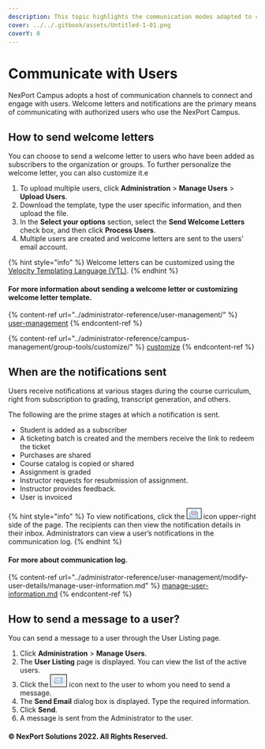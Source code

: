 ```yaml
---
description: This topic highlights the communication modes adapted to converse with users.
cover: ../../.gitbook/assets/Untitled-1-01.png
coverY: 0
---
```


# Communicate with Users

NexPort Campus adopts a host of communication channels to connect and engage with users. Welcome letters and notifications are the primary means of communicating with authorized users who use the NexPort Campus.

## How to send welcome letters <a href="#how" id="how"></a>

You can choose to send a welcome letter to users who have been added as subscribers to the organization or groups. To further personalize the welcome letter, you can also customize it.e

1. To upload multiple users, click **Administration** > **Manage Users** > **Upload Users**.
2. Download the template, type the user specific information, and then upload the file.
3. In the **Select your options** section, select the **Send Welcome Letters** check box, and then click **Process Users**.
4. Multiple users are created and welcome letters are sent to the users’ email account.

{% hint style="info" %}
Welcome letters can be customized using the [Velocity Templating Language (VTL)](http://velocity.apache.org/engine/1.6/user-guide.html).
{% endhint %}

#### For more information about sending a welcome letter or customizing welcome letter template.

{% content-ref url="../administrator-reference/user-management/" %}
[user-management](../administrator-reference/user-management/)
{% endcontent-ref %}

{% content-ref url="../administrator-reference/campus-management/group-tools/customize/" %}
[customize](../administrator-reference/campus-management/group-tools/customize/)
{% endcontent-ref %}

## When are the notifications sent <a href="#when" id="when"></a>

Users receive notifications at various stages during the course curriculum, right from subscription to grading, transcript generation, and others.

The following are the prime stages at which a notification is sent.

* Student is added as a subscriber
* A ticketing batch is created and the members receive the link to redeem the ticket
* Purchases are shared
* Course catalog is copied or shared
* Assignment is graded
* Instructor requests for resubmission of assignment.
* Instructor provides feedback.
* User is invoiced

{% hint style="info" %}
To view notifications, click the ![](/.gitbook/assets/Notification.png) icon upper-right side of the page. The recipients can then view the notification details in their inbox. Administrators can view a user’s notifications in the communication log.&#x20;
{% endhint %}

#### For more about communication log.

{% content-ref url="../administrator-reference/user-management/modify-user-details/manage-user-information.md" %}
[manage-user-information.md](../administrator-reference/user-management/modify-user-details/manage-user-information.md)
{% endcontent-ref %}

## How to send a message to a user? <a href="#how2" id="how2"></a>

You can send a message to a user through the User Listing page.

1. Click **Administration** > **Manage Users**.
2. The **User Listing** page is displayed. You can view the list of the active users.
3. Click the ![](/.gitbook/assets/Email.png) icon next to the user to whom you need to send a message.
4. The **Send Email** dialog box is displayed. Type the required information.
5. Click **Send**.
6. A message is sent from the Administrator to the user.

#### &#x20;© NexPort Solutions 2022. All Rights Reserved.
